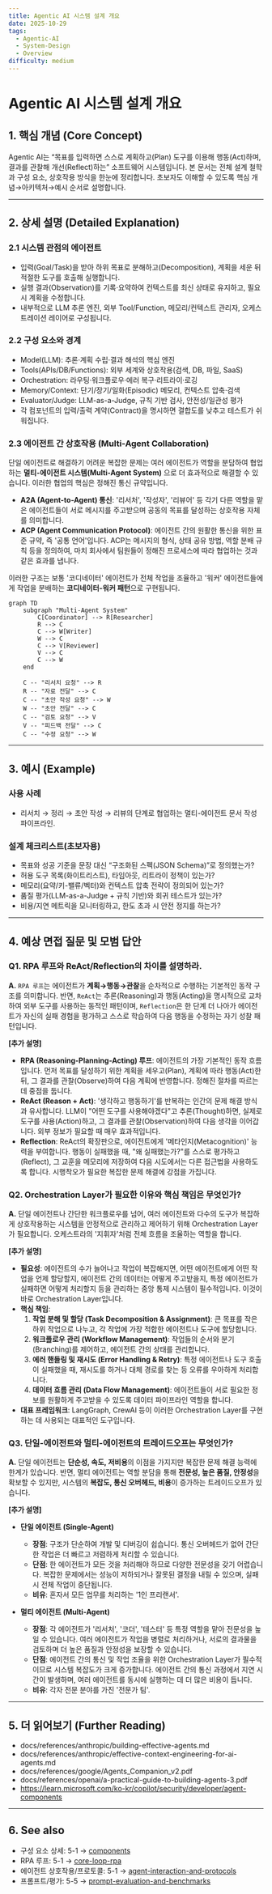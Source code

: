 ```yaml
---
title: Agentic AI 시스템 설계 개요
date: 2025-10-29
tags:
  - Agentic-AI
  - System-Design
  - Overview
difficulty: medium
---
```


# Agentic AI 시스템 설계 개요

## 1. 핵심 개념 (Core Concept)

Agentic AI는 “목표를 입력하면 스스로 계획하고(Plan) 도구를 이용해 행동(Act)하며, 결과를 관찰해 개선(Reflect)하는” 소프트웨어 시스템입니다. 본 문서는 전체 설계 철학과 구성 요소, 상호작용 방식을 한눈에 정리합니다. 초보자도 이해할 수 있도록 핵심 개념→아키텍처→예시 순서로 설명합니다.

______________________________________________________________________

## 2. 상세 설명 (Detailed Explanation)

### 2.1 시스템 관점의 에이전트

- 입력(Goal/Task)을 받아 하위 목표로 분해하고(Decomposition), 계획을 세운 뒤 적절한 도구를 호출해 실행합니다.
- 실행 결과(Observation)를 기록·요약하여 컨텍스트를 최신 상태로 유지하고, 필요 시 계획을 수정합니다.
- 내부적으로 LLM 추론 엔진, 외부 Tool/Function, 메모리/컨텍스트 관리자, 오케스트레이션 레이어로 구성됩니다.

### 2.2 구성 요소와 경계

- Model(LLM): 추론·계획 수립·결과 해석의 핵심 엔진
- Tools(APIs/DB/Functions): 외부 세계와 상호작용(검색, DB, 파일, SaaS)
- Orchestration: 라우팅·워크플로우·에러 복구·리트라이·로깅
- Memory/Context: 단기/장기/일화(Episodic) 메모리, 컨텍스트 압축·검색
- Evaluator/Judge: LLM-as-a-Judge, 규칙 기반 검사, 안전성/일관성 평가
- 각 컴포넌트의 입력/출력 계약(Contract)을 명시하면 결합도를 낮추고 테스트가 쉬워집니다.

### 2.3 에이전트 간 상호작용 (Multi-Agent Collaboration)

단일 에이전트로 해결하기 어려운 복잡한 문제는 여러 에이전트가 역할을 분담하여 협업하는 **멀티-에이전트 시스템(Multi-Agent System)** 으로 더 효과적으로 해결할 수 있습니다. 이러한 협업의 핵심은 정해진 통신 규약입니다.

- **A2A (Agent-to-Agent) 통신**: '리서처', '작성자', '리뷰어' 등 각기 다른 역할을 맡은 에이전트들이 서로 메시지를 주고받으며 공동의 목표를 달성하는 상호작용 자체를 의미합니다.
- **ACP (Agent Communication Protocol)**: 에이전트 간의 원활한 통신을 위한 표준 규약, 즉 '공통 언어'입니다. ACP는 메시지의 형식, 상태 공유 방법, 역할 분배 규칙 등을 정의하여, 마치 회사에서 팀원들이 정해진 프로세스에 따라 협업하는 것과 같은 효과를 냅니다.

이러한 구조는 보통 '코디네이터' 에이전트가 전체 작업을 조율하고 '워커' 에이전트들에게 작업을 분배하는 **코디네이터-워커 패턴**으로 구현됩니다.

```mermaid
graph TD
    subgraph "Multi-Agent System"
        C[Coordinator] --> R[Researcher]
        R --> C
        C --> W[Writer]
        W --> C
        C --> V[Reviewer]
        V --> C
        C --> W
    end

    C -- "리서치 요청" --> R
    R -- "자료 전달" --> C
    C -- "초안 작성 요청" --> W
    W -- "초안 전달" --> C
    C -- "검토 요청" --> V
    V -- "피드백 전달" --> C
    C -- "수정 요청" --> W
```

______________________________________________________________________

## 3. 예시 (Example)

### 사용 사례

- 리서치 → 정리 → 초안 작성 → 리뷰의 단계로 협업하는 멀티-에이전트 문서 작성 파이프라인.

### 설계 체크리스트(초보자용)

- 목표와 성공 기준을 문장 대신 “구조화된 스펙(JSON Schema)”로 정의했는가?
- 허용 도구 목록(화이트리스트), 타임아웃, 리트라이 정책이 있는가?
- 메모리(요약/키-밸류/벡터)와 컨텍스트 압축 전략이 정의되어 있는가?
- 품질 평가(LLM-as-a-Judge + 규칙 기반)와 회귀 테스트가 있는가?
- 비용/지연 메트릭을 모니터링하고, 한도 초과 시 안전 정지를 하는가?

______________________________________________________________________

## 4. 예상 면접 질문 및 모범 답안

### Q1. RPA 루프와 ReAct/Reflection의 차이를 설명하라.

**A.** `RPA 루프`는 에이전트가 **계획→행동→관찰**을 순차적으로 수행하는 기본적인 동작 구조를 의미합니다. 반면, `ReAct`는 추론(Reasoning)과 행동(Acting)을 명시적으로 교차하여 외부 도구를 사용하는 동적인 패턴이며, `Reflection`은 한 단계 더 나아가 에이전트가 자신의 실패 경험을 평가하고 스스로 학습하여 다음 행동을 수정하는 자기 성찰 패턴입니다.

**\[추가 설명\]**

- **RPA (Reasoning-Planning-Acting) 루프**: 에이전트의 가장 기본적인 동작 흐름입니다. 먼저 목표를 달성하기 위한 계획을 세우고(Plan), 계획에 따라 행동(Act)한 뒤, 그 결과를 관찰(Observe)하여 다음 계획에 반영합니다. 정해진 절차를 따르는 데 중점을 둡니다.
- **ReAct (Reason + Act)**: '생각하고 행동하기'를 반복하는 인간의 문제 해결 방식과 유사합니다. LLM이 "어떤 도구를 사용해야겠다"고 추론(Thought)하면, 실제로 도구를 사용(Action)하고, 그 결과를 관찰(Observation)하여 다음 생각을 이어갑니다. 외부 정보가 필요할 때 매우 효과적입니다.
- **Reflection**: ReAct의 확장판으로, 에이전트에게 '메타인지(Metacognition)' 능력을 부여합니다. 행동이 실패했을 때, "왜 실패했는가?"를 스스로 평가하고(Reflect), 그 교훈을 메모리에 저장하여 다음 시도에서는 다른 접근법을 사용하도록 합니다. 시행착오가 필요한 복잡한 문제 해결에 강점을 가집니다.

### Q2. Orchestration Layer가 필요한 이유와 핵심 책임은 무엇인가?

**A.** 단일 에이전트나 간단한 워크플로우를 넘어, 여러 에이전트와 다수의 도구가 복잡하게 상호작용하는 시스템을 안정적으로 관리하고 제어하기 위해 Orchestration Layer가 필요합니다. 오케스트라의 '지휘자'처럼 전체 흐름을 조율하는 역할을 합니다.

**\[추가 설명\]**

- **필요성**: 에이전트의 수가 늘어나고 작업이 복잡해지면, 어떤 에이전트에게 어떤 작업을 언제 할당할지, 에이전트 간의 데이터는 어떻게 주고받을지, 특정 에이전트가 실패하면 어떻게 처리할지 등을 관리하는 중앙 통제 시스템이 필수적입니다. 이것이 바로 Orchestration Layer입니다.
- **핵심 책임**:
  1. **작업 분해 및 할당 (Task Decomposition & Assignment)**: 큰 목표를 작은 하위 작업으로 나누고, 각 작업에 가장 적합한 에이전트나 도구에 할당합니다.
  1. **워크플로우 관리 (Workflow Management)**: 작업들의 순서와 분기(Branching)를 제어하고, 에이전트 간의 상태를 관리합니다.
  1. **에러 핸들링 및 재시도 (Error Handling & Retry)**: 특정 에이전트나 도구 호출이 실패했을 때, 재시도를 하거나 대체 경로를 찾는 등 오류를 우아하게 처리합니다.
  1. **데이터 흐름 관리 (Data Flow Management)**: 에이전트들이 서로 필요한 정보를 원활하게 주고받을 수 있도록 데이터 파이프라인 역할을 합니다.
- **대표 프레임워크**: LangGraph, CrewAI 등이 이러한 Orchestration Layer를 구현하는 데 사용되는 대표적인 도구입니다.

### Q3. 단일-에이전트와 멀티-에이전트의 트레이드오프는 무엇인가?

**A.** 단일 에이전트는 **단순성, 속도, 저비용**의 이점을 가지지만 복잡한 문제 해결 능력에 한계가 있습니다. 반면, 멀티 에이전트는 역할 분담을 통해 **전문성, 높은 품질, 안정성**을 확보할 수 있지만, 시스템의 **복잡도, 통신 오버헤드, 비용**이 증가하는 트레이드오프가 있습니다.

**\[추가 설명\]**

- **단일 에이전트 (Single-Agent)**

  - **장점**: 구조가 단순하여 개발 및 디버깅이 쉽습니다. 통신 오버헤드가 없어 간단한 작업은 더 빠르고 저렴하게 처리할 수 있습니다.
  - **단점**: 한 에이전트가 모든 것을 처리해야 하므로 다양한 전문성을 갖기 어렵습니다. 복잡한 문제에서는 성능이 저하되거나 잘못된 결정을 내릴 수 있으며, 실패 시 전체 작업이 중단됩니다.
  - **비유**: 혼자서 모든 업무를 처리하는 '1인 프리랜서'.

- **멀티 에이전트 (Multi-Agent)**

  - **장점**: 각 에이전트가 '리서처', '코더', '테스터' 등 특정 역할을 맡아 전문성을 높일 수 있습니다. 여러 에이전트가 작업을 병렬로 처리하거나, 서로의 결과물을 검토하며 더 높은 품질과 안정성을 보장할 수 있습니다.
  - **단점**: 에이전트 간의 통신 및 작업 조율을 위한 Orchestration Layer가 필수적이므로 시스템 복잡도가 크게 증가합니다. 에이전트 간의 통신 과정에서 지연 시간이 발생하며, 여러 에이전트를 동시에 실행하는 데 더 많은 비용이 듭니다.
  - **비유**: 각자 전문 분야를 가진 '전문가 팀'.

______________________________________________________________________

## 5. 더 읽어보기 (Further Reading)

- docs/references/anthropic/building-effective-agents.md
- docs/references/anthropic/effective-context-engineering-for-ai-agents.md
- docs/references/google/Agents_Companion_v2.pdf
- docs/references/openai/a-practical-guide-to-building-agents-3.pdf
- https://learn.microsoft.com/ko-kr/copilot/security/developer/agent-components

______________________________________________________________________

## 6. See also

- 구성 요소 상세: 5-1 → [components](./components.md)
- RPA 루프: 5-1 → [core-loop-rpa](./core-loop-rpa.md)
- 에이전트 상호작용/프로토콜: 5-1 → [agent-interaction-and-protocols](./agent-interaction-and-protocols.md)
- 프롬프트/평가: 5-5 → [prompt-evaluation-and-benchmarks](../5-5-%ED%94%84%EB%A1%AC%ED%94%84%ED%8A%B8-%EC%97%94%EC%A7%80%EB%8B%88%EC%96%B4%EB%A7%81-and-%ED%8F%89%EA%B0%80/prompt-evaluation-and-benchmarks.md)
